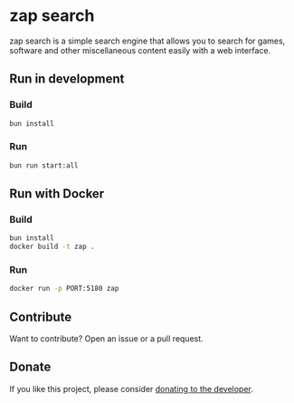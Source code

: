 # zap search

zap search is a simple search engine that allows you to search for games, software and other miscellaneous content easily with a web interface.

## Run in development

### Build

```bash
bun install
```

### Run

```bash
bun run start:all
```

## Run with Docker

### Build

```bash
bun install
docker build -t zap .
```

### Run

```bash
docker run -p PORT:5180 zap
```

## Contribute

Want to contribute? Open an issue or a pull request.

## Donate

If you like this project, please consider [donating to the developer](https://ko-fi.com/letruxux).
